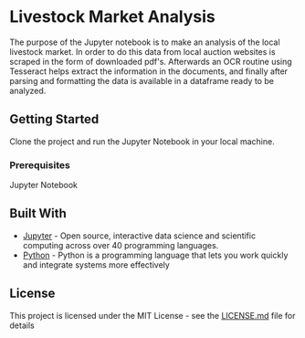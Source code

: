 # Livestock Market Analysis

The purpose of the Jupyter notebook is to make an analysis of the local livestock market. In order to do this data from local auction websites is scraped in the form of downloaded pdf's. Afterwards an OCR routine using Tesseract helps extract the information in the documents, and finally after parsing and formatting the data is available in a dataframe ready to be analyzed.

## Getting Started

Clone the project and run the Jupyter Notebook in your local machine.

### Prerequisites

Jupyter Notebook

## Built With

* [Jupyter](http://jupyter.org/) - Open source, interactive data science and scientific computing across over 40 programming languages.
* [Python](https://www.python.org/) - Python is a programming language that lets you work quickly
and integrate systems more effectively

## License

This project is licensed under the MIT License - see the [LICENSE.md](LICENSE.md) file for details